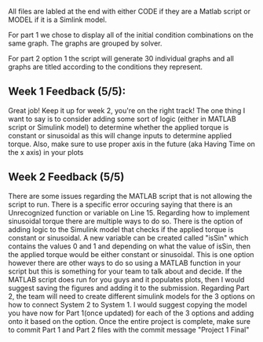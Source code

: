 All files are labled at the end with either CODE if they are a Matlab script or MODEL if it is a Simlink model.

For part 1 we chose to display all of the initial condition combinations on the same graph.
The graphs are grouped by solver.

For part 2 option 1 the script will generate 30 individual graphs and all graphs are titled according to the conditions they
represent.

## Week 1 Feedback (5/5): 
Great job! Keep it up for week 2, you're on the right track! 
The one thing I want to say is to consider adding some sort of logic (either in MATLAB script or Simulink model) to determine whether the applied torque is constant or sinusoidal as this will change inputs to determine applied torque. 
Also, make sure to use proper axis in the future (aka Having Time on the x axis) in your plots

## Week 2 Feedback (5/5)
There are some issues regarding the MATLAB script that is not allowing the script to run. There is a specific error occuring saying that there is an Unrecognized function or variable on Line 15. Regarding how to implement sinusoidal torque there are multiple ways to do so. There is the option of adding logic to the Simulink model that checks if the applied torque is constant or sinusoidal. A new variable can be created called "isSin" which contains the values 0 and 1 and depending on what the value of isSin, then the applied torque would be either constant or sinusoidal. This is one option however there are other ways to do so using a MATLAB function in your script but this is something for your team to talk about and decide. If the MATLAB script does run for you guys and it populates plots, then I would suggest saving the figures and adding it to the submission. Regarding Part 2, the team will need to create different simulink models for the 3 options on how to connect System 2 to System 1. I would suggest copying the model you have now for Part 1(once updated) for each of the 3 options and adding onto it based on the option. Once the entire project is complete, make sure to commit Part 1 and Part 2 files with the commit message "Project 1 Final"
